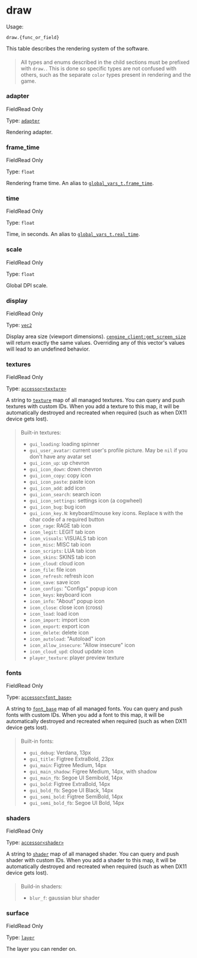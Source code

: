 # draw

Usage:

`draw.{func_or_field}`

This table describes the rendering system of the software.

> ####
>
> All types and enums described in the child sections must be prefixed with `draw.`. This is done so specific types are not confused with others, such as the separate `color` types present in rendering and the game.

### adapter﻿ <a href="#adapter" id="adapter"></a>

FieldRead Only

Type: [`adapter`](https://lua.fatality.win/adapter.html)

Rendering adapter.

### frame\_time﻿ <a href="#frame-time" id="frame-time"></a>

FieldRead Only

Type: `float`

Rendering frame time. An alias to [`global_vars_t.frame_time`](https://lua.fatality.win/global-vars-t.html#frame-time).

### time﻿ <a href="#time" id="time"></a>

FieldRead Only

Type: `float`

Time, in seconds. An alias to [`global_vars_t.real_time`](https://lua.fatality.win/global-vars-t.html#real-time).

### scale﻿ <a href="#scale" id="scale"></a>

FieldRead Only

Type: `float`

Global DPI scale.

### display﻿ <a href="#display" id="display"></a>

FieldRead Only

Type: [`vec2`](https://lua.fatality.win/vec2.html)

Display area size (viewport dimensions). [`cengine_client:get_screen_size`](https://lua.fatality.win/cengine-client.html#get-screen-size) will return exactly the same values. Overriding any of this vector's values will lead to an undefined behavior.

### textures﻿ <a href="#textures" id="textures"></a>

FieldRead Only

Type: [`accessor<texture>`](https://lua.fatality.win/accessor.html)

A string to [`texture`](https://lua.fatality.win/texture.html) map of all managed textures. You can query and push textures with custom IDs. When you add a texture to this map, it will be automatically destroyed and recreated when required (such as when DX11 device gets lost).

> ####
>
> Built-in textures:
>
> * `gui_loading`: loading spinner
> * `gui_user_avatar`: current user's profile picture. May be `nil` if you don't have any avatar set
> * `gui_icon_up`: up chevron
> * `gui_icon_down`: down chevron
> * `gui_icon_copy`: copy icon
> * `gui_icon_paste`: paste icon
> * `gui_icon_add`: add icon
> * `gui_icon_search`: search icon
> * `gui_icon_settings`: settings icon (a cogwheel)
> * `gui_icon_bug`: bug icon
> * `gui_icon_key.N`: keyboard/mouse key icons. Replace `N` with the char code of a required button
> * `icon_rage`: RAGE tab icon
> * `icon_legit`: LEGIT tab icon
> * `icon_visuals`: VISUALS tab icon
> * `icon_misc`: MISC tab icon
> * `icon_scripts`: LUA tab icon
> * `icon_skins`: SKINS tab icon
> * `icon_cloud`: cloud icon
> * `icon_file`: file icon
> * `icon_refresh`: refresh icon
> * `icon_save`: save icon
> * `icon_configs`: "Configs" popup icon
> * `icon_keys`: keyboard icon
> * `icon_info`: "About" popup icon
> * `icon_close`: close icon (cross)
> * `icon_load`: load icon
> * `icon_import`: import icon
> * `icon_export`: export icon
> * `icon_delete`: delete icon
> * `icon_autoload`: "Autoload" icon
> * `icon_allow_insecure`: "Allow insecure" icon
> * `icon_cloud_upd`: cloud update icon
> * `player_texture`: player preview texture

### fonts﻿ <a href="#fonts" id="fonts"></a>

FieldRead Only

Type: [`accessor<font_base>`](https://lua.fatality.win/accessor.html)

A string to [`font_base`](https://lua.fatality.win/font-base.html) map of all managed fonts. You can query and push fonts with custom IDs. When you add a font to this map, it will be automatically destroyed and recreated when required (such as when DX11 device gets lost).

> ####
>
> Built-in fonts:
>
> * `gui_debug`: Verdana, 13px
> * `gui_title`: Figtree ExtraBold, 23px
> * `gui_main`: Figtree Medium, 14px
> * `gui_main_shadow`: Figree Medium, 14px, with shadow
> * `gui_main_fb`: Segoe UI Semibold, 14px
> * `gui_bold`: Figtree ExtraBold, 14px
> * `gui_bold_fb`: Segoe UI Black, 14px
> * `gui_semi_bold`: Figtree SemiBold, 14px
> * `gui_semi_bold_fb`: Segoe UI Bold, 14px

### shaders﻿ <a href="#shaders" id="shaders"></a>

FieldRead Only

Type: [`accessor<shader>`](https://lua.fatality.win/accessor.html)

A string to [`shader`](https://lua.fatality.win/shader.html) map of all managed shader. You can query and push shader with custom IDs. When you add a shader to this map, it will be automatically destroyed and recreated when required (such as when DX11 device gets lost).

> ####
>
> Build-in shaders:
>
> * `blur_f`: gaussian blur shader

### surface﻿ <a href="#surface" id="surface"></a>

FieldRead Only

Type: [`layer`](https://lua.fatality.win/layer.html)

The layer you can render on.
